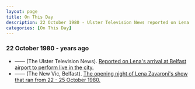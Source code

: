 ```yaml
---
layout: page
title: On This Day
description: 22 October 1980 - Ulster Television News reported on Lena's arrival at Belfast airport to perform live in the city. Also on this day was the opening night of Lena Zavaroni's show at The New Vic, Belfast that would run from 22 - 25 October 1980.
categories: [On This Day]
---
```


### 22 October 1980 - <span id="age1"></span> years ago
* —— (The Ulster Television News). [Reported on Lena's arrival at Belfast airport to perform live in the city.](/theatre/the%20lena%20zavaroni%20show/1980/10/22/the-lena-zavaroni-show.html#ulster-television-news-utv)
* —— (The New Vic, Belfast). [The opening night of Lena Zavaroni's show that ran from 22 - 25 October 1980.](/theatre/the%20lena%20zavaroni%20show/1980/10/22/the-lena-zavaroni-show.html)

<!-- Script for calculating number of years ago -->
<script>
var dob = '19801022';
var year = Number(dob.substr(0, 4));
var month = Number(dob.substr(4, 2)) - 1;
var day = Number(dob.substr(6, 2));
var today = new Date();
var age1 = today.getFullYear() - year;
if (today.getMonth() < month || (today.getMonth() == month && today.getDate() < day)) {
age1--;
}
document.getElementById("age1").innerHTML=age1;
</script>

